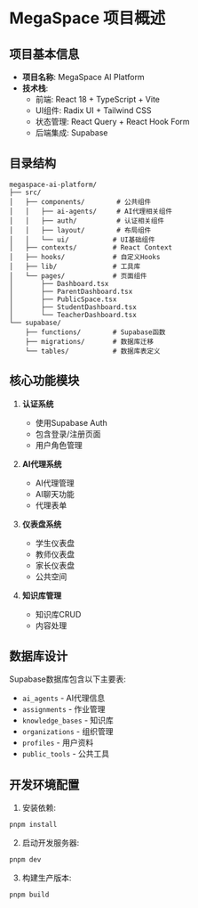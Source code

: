 # MegaSpace 项目概述

## 项目基本信息
- **项目名称**: MegaSpace AI Platform
- **技术栈**: 
  - 前端: React 18 + TypeScript + Vite
  - UI组件: Radix UI + Tailwind CSS
  - 状态管理: React Query + React Hook Form
  - 后端集成: Supabase

## 目录结构
```
megaspace-ai-platform/
├── src/
│   ├── components/        # 公共组件
│   │   ├── ai-agents/     # AI代理相关组件
│   │   ├── auth/          # 认证相关组件  
│   │   ├── layout/        # 布局组件
│   │   └── ui/           # UI基础组件
│   ├── contexts/         # React Context
│   ├── hooks/            # 自定义Hooks
│   ├── lib/              # 工具库
│   └── pages/            # 页面组件
│       ├── Dashboard.tsx
│       ├── ParentDashboard.tsx
│       ├── PublicSpace.tsx
│       ├── StudentDashboard.tsx
│       └── TeacherDashboard.tsx
└── supabase/
    ├── functions/        # Supabase函数
    ├── migrations/       # 数据库迁移
    └── tables/           # 数据库表定义
```

## 核心功能模块
1. **认证系统**
   - 使用Supabase Auth
   - 包含登录/注册页面
   - 用户角色管理

2. **AI代理系统**
   - AI代理管理
   - AI聊天功能
   - 代理表单

3. **仪表盘系统**
   - 学生仪表盘
   - 教师仪表盘  
   - 家长仪表盘
   - 公共空间

4. **知识库管理**
   - 知识库CRUD
   - 内容处理

## 数据库设计
Supabase数据库包含以下主要表:
- `ai_agents` - AI代理信息
- `assignments` - 作业管理
- `knowledge_bases` - 知识库
- `organizations` - 组织管理
- `profiles` - 用户资料
- `public_tools` - 公共工具

## 开发环境配置
1. 安装依赖:
```bash
pnpm install
```

2. 启动开发服务器:
```bash 
pnpm dev
```

3. 构建生产版本:
```bash
pnpm build